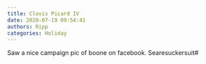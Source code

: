 ```yaml
---
title: Clovis Picard IV
date: 2020-07-19 09:54:41
authors: Ripp
categories: Holiday
---
```


 Saw a nice campaign pic of boone on facebook.
Searesuckersuit#